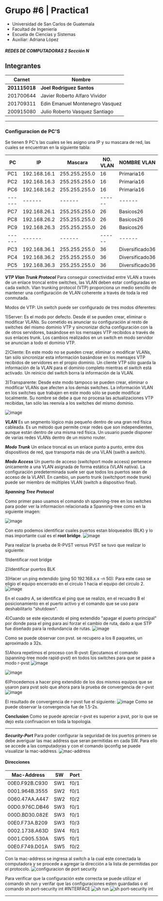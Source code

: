 # **Grupo #6 | Practica1**
- Universidad de San Carlos de Guatemala
- Facultad de Ingeniería
- Escuela de Ciencias y Sistemas
- Auxiliar: Adriana López
##### REDES DE COMPUTADORAS 2 Sección N

## **Integrantes**
| Carnet    | Nombre |
| ------    | ------ |
| **201115018** | **Joel Rodríguez Santos** |
| 201700644 | Javier Roberto Alfaro Vividor |
| 201709311 | Edin Emanuel Montenegro Vasquez |
| 200915080 | Julio Roberto Vasquez Santiago  |

        
---
### **Configuracion de PC'S**
Se tienen 9 PC's las cuales se les asigno una IP y su mascara de red, las cuales se encuentran en la siguiente tabla:

| PC | IP | Mascara | NO. VLAN | NOMBRE VLAN |
| ------ | ------ | ------ | ------ | ------ |
| PC1 | 192.168.16.1 | 255.255.255.0 | 16 | Primaria16 |
| PC2 | 192.168.16.3 | 255.255.255.0 | 16 | Primaria16 |
| PC6 | 192.168.16.2 | 255.255.255.0 | 16 | Primaria16 |
| ------ | ------ | ------ | ------ | ------ |
| PC7 | 192.168.26.1 | 255.255.255.0 | 26 | Basicos26 |
| PC8 | 192.168.26.2 | 255.255.255.0 | 26 | Basicos26 |
| PC9 | 192.168.26.3 | 255.255.255.0 | 26 | Basicos26 |
| ------ | ------ | ------ | ------ | ------ |
| PC3 | 192.168.36.1 | 255.255.255.0 | 36 | Diversificado36 |
| PC4 | 192.168.36.2 | 255.255.255.0 | 36 | Diversificado36 |
| PC5 | 192.168.36.3 | 255.255.255.0 | 36 | Diversificado36 |


***VTP Vlan Trunk Protocol***
Para conseguir conectividad entre VLAN a través de un enlace troncal entre  switches, las VLAN deben estar configuradas en cada switch. Vlan trunking protocol (VTP) proporciona un medio sencillo de mantener una configuración de VLAN coherente a través de toda la red conmutada.  

Modos de VTP: Un switch puede ser configurado de tres modos diferentes: 


  1)Server: Es el modo por defecto. Desde él se pueden crear, eliminar o modificar VLANs. Su cometido es anunciar su configuración al resto de switches del mismo dominio VTP y sincronizar dicha configuración con la de otros servidores, basándose en los mensajes VTP recibidos a través de sus enlaces trunk. Los cambios realizados en un switch en modo servidor se anuncian a todo el dominio VTP.
  
  2)Cliente: En este modo no se pueden crear, eliminar o modificar VLANs, tan sólo sincronizar esta información basándose en los mensajes VTP recibidos de servidores en el propio dominio. Un cliente VTP sólo guarda la información de la VLAN para el dominio completo mientras el switch está activado. Un reinicio del switch borra la información de la VLAN.
 
  3)Transparente: Desde este modo tampoco se pueden crear, eliminar o modificar VLANs que afecten a los demás switches. La información VLAN en los switches que trabajen en este modo sólo se puede modificar localmente. Su nombre se debe a que no procesa las actualizaciones VTP recibidas, tan sólo las reenvía a los switches del mismo dominio.

![image](https://github.com/Jodyannre/redes2_practica1/blob/db400ef200f54dfd8ff667a7dc20bac5a80a0bbc/Imagenes/Manual_STP/VTP.png)


***VLAN***
Es un segmento lógico más pequeño dentro de una gran red física cableada. Es un método que permite crear redes que son independientes, aunque están dentro de una misma red física. Un usuario puede disponer de varias redes VLANs dentro de un mismo router.


***Modo Trunk***
Un enlace troncal es un enlace punto a punto, entre dos dispositivos de red, que transporta más de una VLAN (swith a awitch).




***Modo Access***
Un puerto de acceso (switchport mode access) pertenece únicamente a una VLAN asignada de forma estática (VLAN nativa). La configuración predeterminada suele ser que todos los puertos sean de acceso de la VLAN1. En cambio, un puerto trunk (switchport mode trunk) puede ser miembro de múltiples VLAN (switch a dispositivo final).



***Spanning Tree Protocol***

Como primer paso usamos el comando sh spanning-tree en los switches para poder ver la informacion relacionada a Spanning-tree como en la siguiente imagen:

![image](https://user-images.githubusercontent.com/69096882/218326567-b1f0f4b3-eca0-48f8-8219-545df871ba2e.png)

Con esto podemos identificar cuales puertos estan bloqueados (BLK) y lo mas importante cual es el **root bridge**.
![image](https://user-images.githubusercontent.com/69096882/218327063-e6ab7537-e179-4fd3-8f81-35442cc819e0.png)


Para realizar la prueba de R-PVST versus PVST se tuvo que realizar lo siguiente:

  1)Identificar root bridge
  
  2)Identificar puertos BLK
  
  3)Hacer un ping extendido (ping 50 192.168.x.x -n 50): Para este caso se eligio el equipo encerrado en el circulo 1 hacia el equipo del circulo 2.
![image](https://user-images.githubusercontent.com/69096882/218327120-74cf047b-f505-412f-91d5-7a52aad3e418.png)

En el cuadro A, se identifica el ping que se realizo, en el recuadro B el posicionamiento en el puerto activo y el comando que se uso para deshabilitarlo "shutdown".

  4)Cuando se este ejecutando el ping extendido "apagar el puerto principal" por donde pasa el ping para asi forzar el cambio de ruta, dado a que STP fue diseñado para la redundancia de rutas.
![image](https://user-images.githubusercontent.com/69096882/218327383-125cf8cc-a8c6-4682-b373-780a79430d1d.png)

Como se puede observar con pvst. se recupero a los 8 paquetes, un aproximado a 32s.

5)Ahora repetimos el proceso con R-pvst: Ejecutamos el comando (spanning-tree mode rapid-pvst) en todos los switches para que se pase a modo r-pvst
![image](https://user-images.githubusercontent.com/69096882/218327470-1d739c3d-bfde-4978-91a2-8e21bb278f36.png)


![image](https://user-images.githubusercontent.com/69096882/218328241-c3c4b502-2e76-4733-8c99-b849b868b24b.png)

6)Procedemos a hacer ping extendido de los dos mismos equipos que se usaron para pvst solo que ahora para la prueba de convergencia de r-pvst
![image](https://user-images.githubusercontent.com/69096882/218328345-7d824ff6-74bb-44ea-9135-cef0da3d1191.png)

El resultado de convergencia de r-pvst fue el siguiente:
![image](https://user-images.githubusercontent.com/69096882/218328379-aef3761b-609b-4d16-bf34-50e3279d38d4.png)
Como se puede observar la convergencia fue de 1.5-2s.

**Conclusion**
Como se puede apreciar r-pvst es superior a pvst, por lo que se dejo esta confiruacion en toda la topologia.

---
***Security-Port***
Para poder configurar la seguridad de los puertos primero se debe averiguar las mac address que seran permitidas en cada SW. Para ello se accede a las computadoras y con el comando ipconfig se puede visualizar la mac-address.
![mac-address](./Imagenes/Manual_STP/sec-04.png)

#### Direcciones
|Mac-Address|SW|Port|
|---|---|---|
|00E0.F92B.C930|SW1|f0/1|
|0001.964B.3555|SW2|f0/1|
|0060.47AA.A447|SW2|f0/2|
|00D0.976C.DB46|SW3|f0/1|
|000D.BD30.082E|SW3|f0/1|
|00E0.F73A.B209|SW3|f0/3|
|0002.1738.A63D|SW4|f0/1|
|0001.C905.530A|SW5|f0/1|
|00E0.F749.D01A|SW5|f0/2|

Con la mac-address se ingresa al switch a la cual este conectada la computadora y se procede a agregar la dirección a la lista de permitidas por el protocolo.
![configuracion de port security](./Imagenes/Manual_STP/sec-01.png)

Para verificar que la configuración este correcta se puede utilizar el comando sh run y verifar que las configuraciones esten guardadas o el comando sh port-security int #INTERFACE
![sh run](./Imagenes/Manual_STP/sec-02.png)
![sh port-security int](./Imagenes/Manual_STP/sec-03.png)

---







        
        
        
